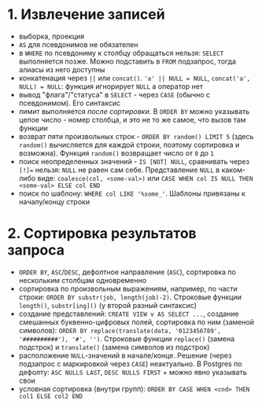 # 1. Извлечение записей

- выборка, проекция
- `AS` для псевдонимов не обязателен
- в `WHERE` по псевдониму к столбцу обращаться нельзя: `SELECT` выполняется позже. Можно подставить в `FROM` подзапрос, тогда алиасы из него доступны
- конкатенация через `||` или `concat()`. `'a' || NULL = NULL`, `concat('a', NULL) = NULL`: функция игнорирует `NULL` а оператор нет
- вывод "флага"/"статуса" в `SELECT` - через `CASE` (обычно с псевдонимом). Его синтаксис
- лимит выполняется *после сортировки*. В `ORDER BY` можно указывать целое число - номер столбца, и это не то же самое, что вызов там функции
- возврат пяти произвольных строк - `ORDER BY random() LIMIT 5` (здесь `random()` вычисляется для каждой строки, поэтому сортировка и возможна). Функция `random()` возвращает число от `0` до `1`
- поиск неопределенных значений - `IS [NOT] NULL`, сравнивать через `[!]=` нельзя: `NULL` не равен сам себе. Представление `NULL` в каком-либо виде: `coalesce(col, <some-val>)` или `CASE WHEN col IS NULL THEN <some-val> ELSE col END`
- поиск по шаблону: `WHERE col LIKE '%some_'`. Шаблоны привязаны к началу/концу строки

# 2. Сортировка результатов запроса

- `ORDER BY`, `ASC`/`DESC`, дефолтное направление (`ASC`), сортировка по нескольким столбцам одновременно
- сортировка по произвольным выражениям, например, по части строки: `ORDER BY substr(job, length(job)-2)`. Строковые функции `length()`, `substr[ing]()` (у второй разный синтаксис)
- создание представлений: `CREATE VIEW v AS SELECT ...`, создание смешанных буквенно-цифровых полей, сортировка по ним (заменой символов): `ORDER BY replace(translate(data, '0123456789', '##########'), '#', '')`. Строковые функции `replace()` (замена подстрок) и `translate()` (замена символов из подстрок)
- расположение `NULL`-значений в начале/конце. Решение (через подзапрос с маркировкой через `CASE`) неактуально. В Postgres по дефолту: `ASC NULLS LAST`, `DESC NULLS FIRST` + можно явно указывать свои
- условная сортировка (внутри групп): `ORDER BY CASE WHEN <cnd> THEN col1 ELSE col2 END`
